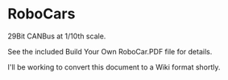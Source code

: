 # RoboCars
29Bit CANBus at 1/10th scale.

See the included Build Your Own RoboCar.PDF file for details.  

I'll be working to convert this document to a Wiki format shortly.
